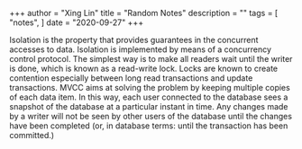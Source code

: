 +++
author = "Xing Lin"
title = "Random Notes"
description = ""
tags = [
    "notes",
]
date = "2020-09-27"
+++

Isolation is the property that provides guarantees in the concurrent accesses to data. Isolation is implemented by means of a concurrency control protocol. The simplest way is to make all readers wait until the writer is done, which is known as a read-write lock. Locks are known to create contention especially between long read transactions and update transactions. MVCC aims at solving the problem by keeping multiple copies of each data item. In this way, each user connected to the database sees a snapshot of the database at a particular instant in time. Any changes made by a writer will not be seen by other users of the database until the changes have been completed (or, in database terms: until the transaction has been committed.)